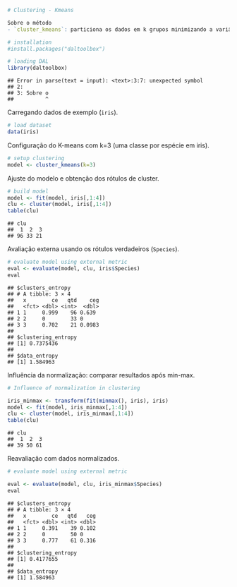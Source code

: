 

``` r
# Clustering - Kmeans

Sobre o método
- `cluster_kmeans`: particiona os dados em k grupos minimizando a variância intra-cluster. Sensível à escala; normalização pode melhorar os resultados.

# installation 
#install.packages("daltoolbox")

# loading DAL
library(daltoolbox)  
```

```
## Error in parse(text = input): <text>:3:7: unexpected symbol
## 2: 
## 3: Sobre o
##          ^
```

Carregando dados de exemplo (`iris`).

``` r
# load dataset
data(iris)
```

Configuração do K-means com k=3 (uma classe por espécie em iris).

``` r
# setup clustering
model <- cluster_kmeans(k=3)
```

Ajuste do modelo e obtenção dos rótulos de cluster.

``` r
# build model
model <- fit(model, iris[,1:4])
clu <- cluster(model, iris[,1:4])
table(clu)
```

```
## clu
##  1  2  3 
## 96 33 21
```

Avaliação externa usando os rótulos verdadeiros (`Species`).

``` r
# evaluate model using external metric
eval <- evaluate(model, clu, iris$Species)
eval
```

```
## $clusters_entropy
## # A tibble: 3 × 4
##   x        ce   qtd    ceg
##   <fct> <dbl> <int>  <dbl>
## 1 1     0.999    96 0.639 
## 2 2     0        33 0     
## 3 3     0.702    21 0.0983
## 
## $clustering_entropy
## [1] 0.7375436
## 
## $data_entropy
## [1] 1.584963
```


Influência da normalização: comparar resultados após min-max.

``` r
# Influence of normalization in clustering

iris_minmax <- transform(fit(minmax(), iris), iris)
model <- fit(model, iris_minmax[,1:4])
clu <- cluster(model, iris_minmax[,1:4])
table(clu)
```

```
## clu
##  1  2  3 
## 39 50 61
```

Reavaliação com dados normalizados.

``` r
# evaluate model using external metric

eval <- evaluate(model, clu, iris_minmax$Species)
eval
```

```
## $clusters_entropy
## # A tibble: 3 × 4
##   x        ce   qtd   ceg
##   <fct> <dbl> <int> <dbl>
## 1 1     0.391    39 0.102
## 2 2     0        50 0    
## 3 3     0.777    61 0.316
## 
## $clustering_entropy
## [1] 0.4177655
## 
## $data_entropy
## [1] 1.584963
```
